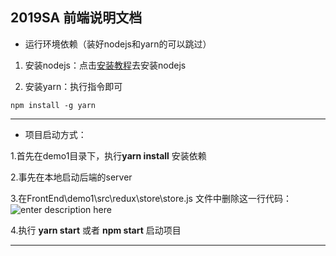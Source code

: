 ## 2019SA 前端说明文档

* 运行环境依赖（装好nodejs和yarn的可以跳过）

1. 安装nodejs：点击[安装教程](https://www.runoob.com/nodejs/nodejs-install-setup.html)去安装nodejs

2. 安装yarn：执行指令即可

``` shell
npm install -g yarn
```

----------


* 项目启动方式：

 
 1.首先在demo1目录下，执行**yarn install** 安装依赖
 
 2.事先在本地启动后端的server
 
 3.在FrontEnd\demo1\src\redux\store\store.js 文件中删除这一行代码：
 ![enter description here](./images/redux工具删除.png)
 
 4.执行 **yarn start** 或者 **npm start** 启动项目


----------
 